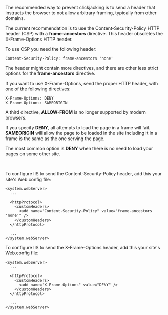 The recommended way to prevent clickjacking is to send a header that instructs the browser to not allow arbitrary framing, typically from other domains.

The current recommendation is to use the Content-Security-Policy HTTP header (CSP) with a **frame-ancestors** directive. This header obsoletes the X-Frame-Options HTTP header.

To use CSP you need the following header:

	Content-Security-Policy: frame-ancestors 'none'

The header might contain more directives, and there are other less strict options for the **frame-ancestors** directive.


If you want to use X-Frame-Options, send the proper HTTP header, with one of the following directives:

	X-Frame-Options: DENY  
	X-Frame-Options: SAMEORIGIN

A third directive, **ALLOW-FROM** is no longer supported by modern browsers. 

If you specify **DENY**, all attempts to load the page in a frame will fail. **SAMEORIGIN** will allow the page to be loaded in the site including it in a frame is the same as the one serving the page. 

The most common option is **DENY** when there is no need to load your pages on some other site.

<br>

To configure IIS to send the Content-Security-Policy header, add this your site's Web.config file:

	<system.webServer>
	  ...
	
	  <httpProtocol>
	    <customHeaders>
	      <add name="Content-Security-Policy" value="frame-ancestors 'none'" />
	    </customHeaders>
	  </httpProtocol>
	
	  ...
	</system.webServer>


To configure IIS to send the X-Frame-Options header, add this your site's Web.config file:

	<system.webServer>
	  ...
	
	  <httpProtocol>
	    <customHeaders>
	      <add name="X-Frame-Options" value="DENY" />
	    </customHeaders>
	  </httpProtocol>
	
	  ...
	</system.webServer>